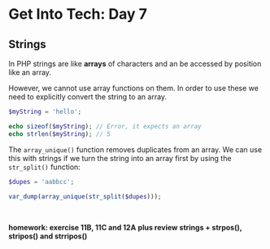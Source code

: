 # Get Into Tech: Day 7 #

## Strings ##

In PHP strings are like **arrays** of characters and an be accessed by position like an array.

However, we cannot use array functions on them. In order to use these we need to explicitly convert the string to an array.

```php
$myString = 'hello';

echo sizeof($myString); // Error, it expects an array
echo strlen($myString); // 5
```

The `array_unique()` function removes duplicates from an array. We can use this with strings if we turn the string into an array first by using the `str_split()` function:

```php
$dupes = 'aabbcc';

var_dump(array_unique(str_split($dupes)));
```

<br/>

**homework: exercise 11B, 11C and 12A**
**plus review strings + strpos(), stripos() and strripos()**
